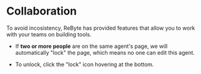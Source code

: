 # Collaboration

To avoid incosistency, ReByte has provided features that allow you to work with your teams on building tools.

* If **two or more people** are on the same agent's page, we will automatically "lock" the page, which means no one can edit this agent.

* To unlock, click the "lock" icon hovering at the bottom.

<figure><img src="../images/collaboration.png" alt=""></figure>



